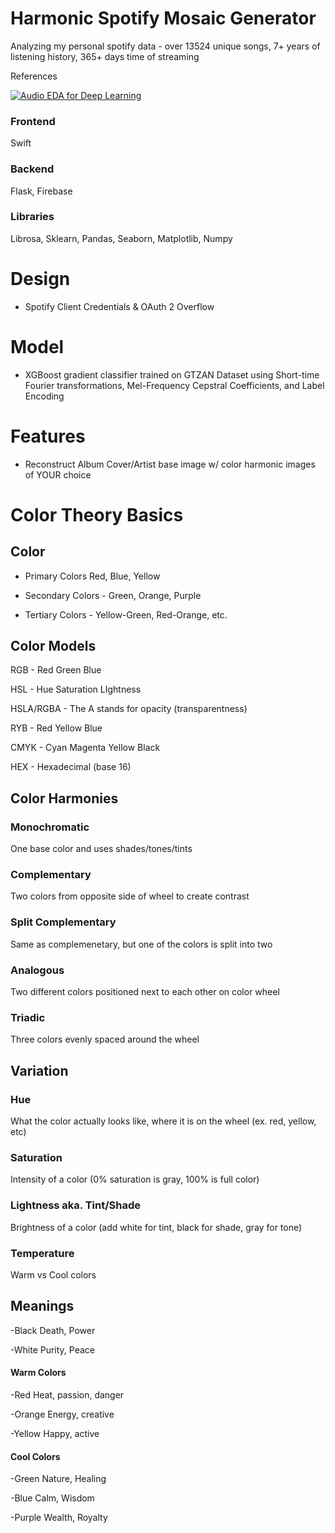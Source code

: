 <h1> Harmonic Spotify Mosaic Generator </h1>

Analyzing my personal spotify data - over 13524 unique songs, 7+ years of listening history, 365+ days time of streaming


References

[![Audio EDA for Deep Learning](https://img.youtube.com/vi/m3XbqfIij_Y/0.jpg)](https://youtu.be/m3XbqfIij_Y?si=qeyltHalBQg8EkzT)


<h3>Frontend</h3>
Swift

<h3>Backend</h3>
Flask, Firebase

<h3>Libraries</h3>
Librosa,  Sklearn, Pandas, Seaborn, Matplotlib, Numpy

# Design
- Spotify Client Credentials & OAuth 2 Overflow

# Model 
- XGBoost gradient classifier trained on GTZAN Dataset using Short-time Fourier transformations, Mel-Frequency Cepstral Coefficients, and Label Encoding

# Features
- Reconstruct Album Cover/Artist base image w/ color harmonic images of YOUR choice

<h1>Color Theory Basics

<h2> Color </h2> 

- Primary Colors Red, Blue, Yellow
  
- Secondary Colors - Green, Orange, Purple
  
- Tertiary Colors - Yellow-Green, Red-Orange, etc.

<h2>Color Models</h2>

RGB - Red Green Blue

HSL - Hue Saturation LIghtness

HSLA/RGBA - The A stands for opacity (transparentness)

RYB - Red Yellow Blue

CMYK - Cyan Magenta Yellow Black

HEX - Hexadecimal (base 16)
  
<h2>Color Harmonies</h2>
  <h3>Monochromatic</h3> 
One base color and uses shades/tones/tints
  <h3>Complementary </h3>
Two colors from opposite side of wheel to create contrast
  <h3>Split Complementary </h3>
Same as complemenetary, but one of the colors is split into two
  <h3>Analogous</h3>
Two different colors positioned next to each other on color wheel
  <h3>Triadic</h3>
Three colors evenly spaced around the wheel

<h2> Variation 
  <h3>Hue</h3>
What the color actually looks like, where it is on the wheel (ex. red, yellow, etc)
  <h3>Saturation</h3>
Intensity of a color (0% saturation is gray, 100% is full color)
  <h3>Lightness aka. Tint/Shade </h3>
Brightness of a color (add white for tint, black for shade, gray for tone)
  <h3>Temperature</h3>
Warm vs Cool colors
  

<h2>Meanings</h2>
-Black
Death, Power

-White
Purity, Peace

<h4> Warm Colors </h4>
-Red
Heat, passion, danger

-Orange
Energy, creative

-Yellow
Happy, active

<h4>Cool Colors</h4>
-Green
Nature, Healing

-Blue
Calm, Wisdom

-Purple
Wealth, Royalty




